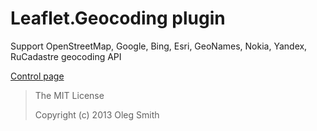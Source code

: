 Leaflet.Geocoding plugin
========================

Support OpenStreetMap, Google, Bing, Esri, GeoNames, Nokia, Yandex, RuCadastre geocoding API

[Control page](https://github.com/spatialhast/leaflet.geocoding/ "Leaflet.Geocoding")

> The MIT License
> 
> Copyright (c) 2013 Oleg Smith
